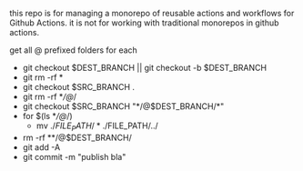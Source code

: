 this repo is for managing a monorepo of reusable actions and workflows for Github Actions. it is not for working with traditional monorepos in github actions.

get all @ prefixed folders
for each

- git checkout $DEST_BRANCH || git checkout -b $DEST_BRANCH
- git rm -rf \*
- git checkout $SRC_BRANCH .
- git rm -rf \*_/@_/
- git checkout $SRC_BRANCH "*/@$DEST_BRANCH/\*"
- for $(ls \*_/@_/)
  - mv ./$FILE_PATH/* ./$FILE_PATH/../
- rm -rf \*\*/@$DEST_BRANCH/
- git add -A
- git commit -m "publish bla"
